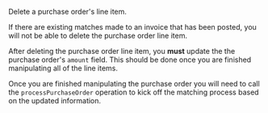 Delete a purchase order's line item.

If there are existing matches made to an invoice that has been posted, you will
not be able to delete the purchase order line item.

After deleting the purchase order line item, you **must** update the the
purchase order's `amount` field. This should be done once you are finished
manipulating all of the line items.

Once you are finished manipulating the purchase order you will need to call
the `processPurchaseOrder` operation to kick off the matching process based on
the updated information.
